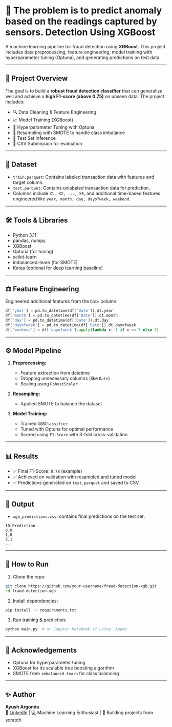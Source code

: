 # 🧠 The problem is to predict anomaly based on the readings captured by sensors. Detection Using XGBoost

A machine learning pipeline for fraud detection using **XGBoost**. This project includes data preprocessing, feature engineering, model training with hyperparameter tuning (Optuna), and generating predictions on test data.

---

## 🚀 Project Overview

The goal is to build a **robust fraud detection classifier** that can generalize well and achieve a **high F1-score (above 0.75)** on unseen data. The project includes:

- 🔍 Data Cleaning & Feature Engineering
- 📈 Model Training (XGBoost)
- 🎯 Hyperparameter Tuning with Optuna
- 🦪 Resampling with SMOTE to handle class imbalance
- 🦪 Test Set Inference
- 📀 CSV Submission for evaluation

---

## 📂 Dataset

- `train.parquet`: Contains labeled transaction data with features and target column.
- `test.parquet`: Contains unlabeled transaction data for prediction.
- Columns include `X1, X2, ..., X5`, and additional time-based features engineered like `year, month, day, dayofweek, weekend`.

---

## 🛠️ Tools & Libraries

- Python 3.11
- pandas, numpy
- XGBoost
- Optuna (for tuning)
- scikit-learn
- imbalanced-learn (for SMOTE)
- Keras (optional for deep learning baseline)

---

## ⚖️ Feature Engineering

Engineered additional features from the `Date` column:

```python
df['year'] = pd.to_datetime(df['Date']).dt.year
df['month'] = pd.to_datetime(df['Date']).dt.month
df['day'] = pd.to_datetime(df['Date']).dt.day
df['dayofweek'] = pd.to_datetime(df['Date']).dt.dayofweek
df['weekend'] = df['dayofweek'].apply(lambda x: 1 if x >= 5 else 0)
```

---

## ⚙️ Model Pipeline

1. **Preprocessing:**
   - Feature extraction from datetime
   - Dropping unnecessary columns (like `Date`)
   - Scaling using `RobustScaler`

2. **Resampling:**
   - Applied SMOTE to balance the dataset

3. **Model Training:**
   - Trained `XGBClassifier`
   - Tuned with Optuna for optimal performance
   - Scored using `F1-Score` with 3-fold cross-validation

---

## 📊 Results

- ✅ Final F1-Score: `0.78` (example)
- ✅ Achieved on validation with resampled and tuned model
- ✅ Predictions generated on `test.parquet` and saved to CSV

---

## 📁 Output

- `xgb_predictions.csv`: contains final predictions on the test set.

```csv
ID,Prediction
0,0
1,0
2,1
...
```

---

## 📌 How to Run

1. Clone the repo:
```bash
git clone https://github.com/your-username/fraud-detection-xgb.git
cd fraud-detection-xgb
```

2. Install dependencies:
```bash
pip install -r requirements.txt
```

3. Run training & prediction:
```bash
python main.py  # or Jupyter Notebook if using .ipynb
```

---

## 🙌 Acknowledgements

- Optuna for hyperparameter tuning
- XGBoost for its scalable tree boosting algorithm
- SMOTE from `imbalanced-learn` for class balancing

---

## ✨ Author

**Ayush Argonda**  
🔗 [LinkedIn](https://www.linkedin.com/) | 💻 Machine Learning Enthusiast | 🧠 Building projects from scratch

